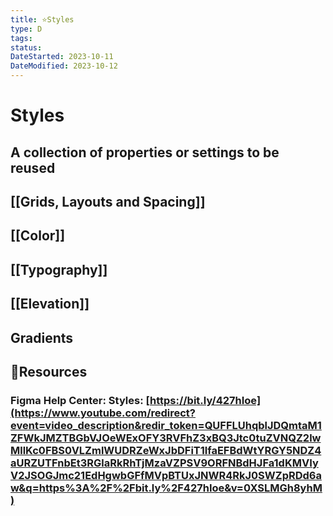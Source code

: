 ```yaml
---
title: ⭐Styles
type: D
tags:
status:
DateStarted: 2023-10-11
DateModified: 2023-10-12
---
```


# Styles

## A collection of properties or settings to be reused

## [[Grids, Layouts and Spacing]]

## [[Color]]

## [[Typography]]

## [[Elevation]]

## Gradients

## 📌Resources

### Figma Help Center: Styles: [https://bit.ly/427hIoe](https://www.youtube.com/redirect?event=video_description&redir_token=QUFFLUhqblJDQmtaM1ZFWkJMZTBGbVJOeWExOFY3RVFhZ3xBQ3Jtc0tuZVNQZ2lwMllKc0FBS0VLZmlWUDRZeWxJbDFiT1lfaEFBdWtYRGY5NDZ4aURZUTFnbEt3RGlaRkRhTjMzaVZPSV9ORFNBdHJFa1dKMVIyV2JSOGJmc21EdHgwbGFfMVpBTUxJNWR4RkJ0SWZpRDd6aw&q=https%3A%2F%2Fbit.ly%2F427hIoe&v=0XSLMGh8yhM)
